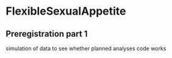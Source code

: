 # FlexibleSexualAppetite

## Preregistration part 1
simulation of data to see whether planned analyses code works